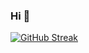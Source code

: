 ### Hi 👋


[![GitHub Streak](https://github-readme-streak-stats.herokuapp.com?user=raktim-sixt&theme=highcontrast&border_radius=40)](https://git.io/streak-stats)

<!--
**raktim-sixt/raktim-sixt** is a ✨ _special_ ✨ repository because its `README.md` (this file) appears on your GitHub profile.

Here are some ideas to get you started:

- 🔭 I’m currently working on ...
- 🌱 I’m currently learning ...
- 👯 I’m looking to collaborate on ...
- 🤔 I’m looking for help with ...
- 💬 Ask me about ...
- 📫 How to reach me: ...
- 😄 Pronouns: ...
- ⚡ Fun fact: ...
-->
